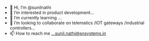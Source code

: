 - 👋 Hi, I’m @sunilnathi
- 👀 I’m interested in product development...
- 🌱 I’m currently learning ...
- 💞️ I’m looking to collaborate on telematics /IOT gateways  /industrial controllers...
- 📫 How to reach me ...sunil.nathi@snsystems.in

<!---
sunilnathi/sunilnathi is a ✨ special ✨ repository because its `README.md` (this file) appears on your GitHub profile.
You can click the Preview link to take a look at your changes.
--->
